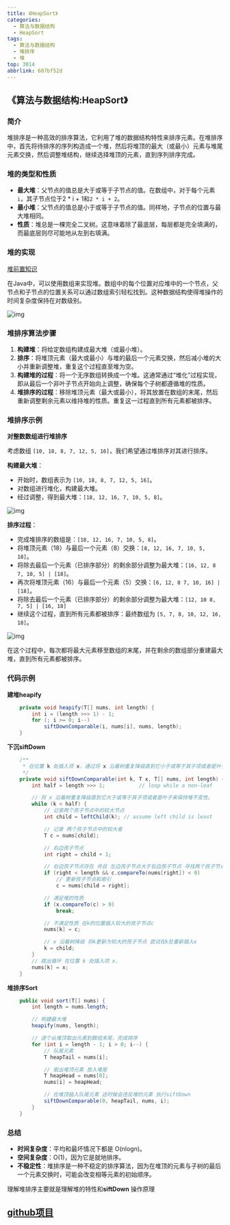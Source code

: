 ```yaml
---
title: 《HeapSort》
categories:
  - 算法与数据结构
  - HeapSort
tags:
  - 算法与数据结构
  - 堆排序
  - 堆
top: 3014
abbrlink: 607bf52d
---
```


## 《算法与数据结构:HeapSort》

### 简介

堆排序是一种高效的排序算法，它利用了堆的数据结构特性来排序元素。在堆排序中，首先将待排序的序列构造成一个堆，然后将堆顶的最大（或最小）元素与堆尾元素交换，然后调整堆结构，继续选择堆顶的元素，直到序列排序完成。

### 堆的类型和性质

- **最大堆**：父节点的值总是大于或等于子节点的值。在数组中，对于每个元素`i`，其子节点位于2 * i + 1和`2 * i + 2`。
- **最小堆**：父节点的值总是小于或等于子节点的值。同样地，子节点的位置与最大堆相同。
- **性质**：堆总是一棵完全二叉树。这意味着除了最底层，每层都是完全填满的，而最底层则尽可能地从左到右填满。

### 堆的实现

[堆前置知识](https://nadav.com.cn/posts/5eb18949/)

在Java中，可以使用数组来实现堆。数组中的每个位置对应堆中的一个节点，父节点和子节点的位置关系可以通过数组索引轻松找到。这种数据结构使得堆操作的时间复杂度保持在对数级别。

![img](https://cdn.nadav.com.cn/gh/nadav-cheung/img-repo/hexo-blog/v2-35f567686fae868e742dcdabc49584cb_r.jpg)

<!-- more -->

### 堆排序算法步骤

1. **构建堆**：将给定数组构建成最大堆（或最小堆）。
2. **排序**：将堆顶元素（最大或最小）与堆的最后一个元素交换，然后减小堆的大小并重新调整堆，重复这个过程直至堆为空。
3. **构建堆的过程**：将一个无序数组转换成一个堆。这通常通过“堆化”过程实现，即从最后一个非叶子节点开始向上调整，确保每个子树都遵循堆的性质。
4. **堆排序的过程**：移除堆顶元素（最大或最小），将其放置在数组的末尾，然后重新调整剩余元素以维持堆的性质。重复这一过程直到所有元素都被排序。

### 堆排序示例

**对整数数组进行堆排序**

考虑数组 `[10, 18, 8, 7, 12, 5, 16]`，我们希望通过堆排序对其进行排序。

**构建最大堆**：

- 开始时，数组表示为 `[10, 18, 8, 7, 12, 5, 16]`。
- 对数组进行堆化，构建最大堆。
- 经过调整，得到最大堆：`[18, 12, 16, 7, 10, 5, 8]`。

![img](https://cdn.nadav.com.cn/gh/nadav-cheung/img-repo/hexo-blog/v2-1846e05c157f690b8ba25dc77941ad60_1440w-20240202205726159.png)

**排序过程**：

- 完成堆排序的数组是：`[18, 12, 16, 7, 10, 5, 8]`。
- 将堆顶元素（18）与最后一个元素（8）交换：`[8, 12, 16, 7, 10, 5, 18]`。
- 将除去最后一个元素（已排序部分）的剩余部分调整为最大堆：`[16, 12, 8 7, 10, 5] | [18]`。
- 再次将堆顶元素（16）与最后一个元素（5）交换：`[6, 12, 8 7, 10, 16] | [18]`。
- 将除去最后一个元素（已排序部分）的剩余部分调整为最大堆：`[12, 10 8, 7, 5] | [16, 18]` 
- 继续这个过程，直到所有元素都被排序：最终数组为 `[5, 7, 8, 10, 12, 16, 18]`。

![img](https://cdn.nadav.com.cn/gh/nadav-cheung/img-repo/hexo-blog/v2-5b7484f89e1ae103972179cf79c73624_1440w-20240202205726280.png)

在这个过程中，每次都将最大元素移至数组的末尾，并在剩余的数组部分重建最大堆，直到所有元素都被排序。

### 代码示例

**建堆heapify**

```java
    private void heapify(T[] nums, int length) {
        int i = (length >>> 1) - 1;
        for (; i >= 0; i--)
            siftDownComparable(i, nums[i], nums, length);
    }
```

**下沉siftDown**

```java
    /**
     * 在位置 k 处插入项 x，通过将 x 沿着树重复降级直到它小于或等于其子项或者是叶子来保持堆不变性。
     */
    private void siftDownComparable(int k, T x, T[] nums, int length) {
        int half = length >>> 1;           // loop while a non-leaf

        // 将 x 沿着树重复降级直到它大于或等于其子项或者是叶子来保持堆不变性。
        while (k < half) {
            // 记录两个孩子节点中的较大节点
            int child = leftChild(k); // assume left child is least

            // 记录 两个孩子节点中的较大者
            T c = nums[child];

            // 右边孩子节点
            int right = child + 1;

            // 右边孩子节点存在 并且 左边孩子节点大于右边孩子节点 寻找两个孩子节点中的较小者
            if (right < length && c.compareTo(nums[right]) < 0)
                // 更新孩子节点和索引
                c = nums[child = right];

            // 满足堆的性质
            if (x.compareTo(c) > 0)
                break;

            // 不满足性质 在k的位置插入较大的孩子节点c
            nums[k] = c;

            // x 沿着树降级 将k更新为较大的孩子节点 尝试在k处重新插入x
            k = child;
        }
        // 跳出循环 在位置 k 处插入项 x，
        nums[k] = x;
    }
```

**堆排序Sort**

```java
    public void sort(T[] nums) {
        int length = nums.length;

        // 构建最大堆
        heapify(nums, length);

        // 逐个从堆顶取出元素到数组末尾，完成排序
        for (int i = length - 1; i > 0; i--) {
            // 队尾元素
            T heapTail = nums[i];

            // 取出堆顶元素 放入堆尾
            T heapHead = nums[0];
            nums[i] = heapHead;

            // 在堆顶插入队尾元素 这时候会违反堆的元素 执行siftDown
            siftDownComparable(0, heapTail, nums, i);
        }
    }
```

### 总结

- **时间复杂度**：平均和最坏情况下都是 O(nlogn)。
- **空间复杂度**：O(1)，因为它是就地排序。
- **不稳定性**：堆排序是一种不稳定的排序算法，因为在堆顶的元素与子树的最后一个元素交换时，可能会改变相等元素的初始顺序。

理解堆排序主要就是理解堆的特性和**siftDown** 操作原理

## [github项目](https://github.com/nadav-cheung/algorithm)
